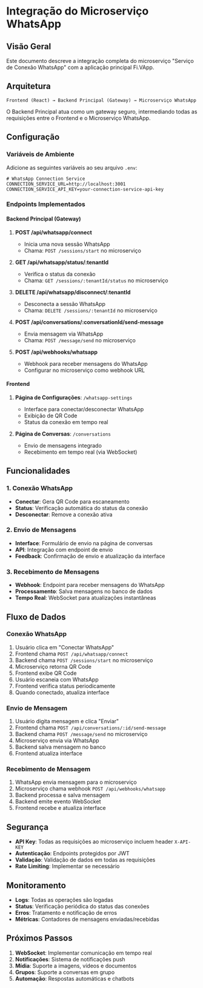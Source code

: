 # Integração do Microserviço WhatsApp

## Visão Geral

Este documento descreve a integração completa do microserviço "Serviço de Conexão WhatsApp" com a aplicação principal Fi.VApp.

## Arquitetura

```
Frontend (React) → Backend Principal (Gateway) → Microserviço WhatsApp
```

O Backend Principal atua como um gateway seguro, intermediando todas as requisições entre o Frontend e o Microserviço WhatsApp.

## Configuração

### Variáveis de Ambiente

Adicione as seguintes variáveis ao seu arquivo `.env`:

```env
# WhatsApp Connection Service
CONNECTION_SERVICE_URL=http://localhost:3001
CONNECTION_SERVICE_API_KEY=your-connection-service-api-key
```

### Endpoints Implementados

#### Backend Principal (Gateway)

1. **POST /api/whatsapp/connect**
   - Inicia uma nova sessão WhatsApp
   - Chama: `POST /sessions/start` no microserviço

2. **GET /api/whatsapp/status/:tenantId**
   - Verifica o status da conexão
   - Chama: `GET /sessions/:tenantId/status` no microserviço

3. **DELETE /api/whatsapp/disconnect/:tenantId**
   - Desconecta a sessão WhatsApp
   - Chama: `DELETE /sessions/:tenantId` no microserviço

4. **POST /api/conversations/:conversationId/send-message**
   - Envia mensagem via WhatsApp
   - Chama: `POST /message/send` no microserviço

5. **POST /api/webhooks/whatsapp**
   - Webhook para receber mensagens do WhatsApp
   - Configurar no microserviço como webhook URL

#### Frontend

1. **Página de Configurações**: `/whatsapp-settings`
   - Interface para conectar/desconectar WhatsApp
   - Exibição de QR Code
   - Status da conexão em tempo real

2. **Página de Conversas**: `/conversations`
   - Envio de mensagens integrado
   - Recebimento em tempo real (via WebSocket)

## Funcionalidades

### 1. Conexão WhatsApp

- **Conectar**: Gera QR Code para escaneamento
- **Status**: Verificação automática do status da conexão
- **Desconectar**: Remove a conexão ativa

### 2. Envio de Mensagens

- **Interface**: Formulário de envio na página de conversas
- **API**: Integração com endpoint de envio
- **Feedback**: Confirmação de envio e atualização da interface

### 3. Recebimento de Mensagens

- **Webhook**: Endpoint para receber mensagens do WhatsApp
- **Processamento**: Salva mensagens no banco de dados
- **Tempo Real**: WebSocket para atualizações instantâneas

## Fluxo de Dados

### Conexão WhatsApp

1. Usuário clica em "Conectar WhatsApp"
2. Frontend chama `POST /api/whatsapp/connect`
3. Backend chama `POST /sessions/start` no microserviço
4. Microserviço retorna QR Code
5. Frontend exibe QR Code
6. Usuário escaneia com WhatsApp
7. Frontend verifica status periodicamente
8. Quando conectado, atualiza interface

### Envio de Mensagem

1. Usuário digita mensagem e clica "Enviar"
2. Frontend chama `POST /api/conversations/:id/send-message`
3. Backend chama `POST /message/send` no microserviço
4. Microserviço envia via WhatsApp
5. Backend salva mensagem no banco
6. Frontend atualiza interface

### Recebimento de Mensagem

1. WhatsApp envia mensagem para o microserviço
2. Microserviço chama webhook `POST /api/webhooks/whatsapp`
3. Backend processa e salva mensagem
4. Backend emite evento WebSocket
5. Frontend recebe e atualiza interface

## Segurança

- **API Key**: Todas as requisições ao microserviço incluem header `X-API-KEY`
- **Autenticação**: Endpoints protegidos por JWT
- **Validação**: Validação de dados em todas as requisições
- **Rate Limiting**: Implementar se necessário

## Monitoramento

- **Logs**: Todas as operações são logadas
- **Status**: Verificação periódica do status das conexões
- **Erros**: Tratamento e notificação de erros
- **Métricas**: Contadores de mensagens enviadas/recebidas

## Próximos Passos

1. **WebSocket**: Implementar comunicação em tempo real
2. **Notificações**: Sistema de notificações push
3. **Mídia**: Suporte a imagens, vídeos e documentos
4. **Grupos**: Suporte a conversas em grupo
5. **Automação**: Respostas automáticas e chatbots
